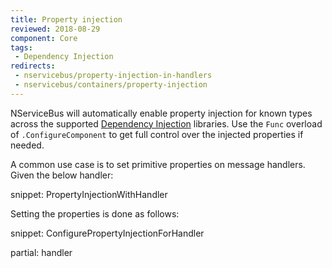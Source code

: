 ```yaml
---
title: Property injection
reviewed: 2018-08-29
component: Core
tags:
 - Dependency Injection
redirects:
 - nservicebus/property-injection-in-handlers
 - nservicebus/containers/property-injection
---
```


NServiceBus will automatically enable property injection for known types across the supported [Dependency Injection](/nservicebus/dependency-injection) libraries. Use the `Func` overload of `.ConfigureComponent` to get full control over the injected properties if needed.

A common use case is to set primitive properties on message handlers. Given the below handler:

snippet: PropertyInjectionWithHandler

Setting the properties is done as follows:

snippet: ConfigurePropertyInjectionForHandler


partial: handler
